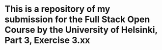 # This is a repository of my submission for the Full Stack Open Course by the University of Helsinki, Part 3, Exercise 3.xx